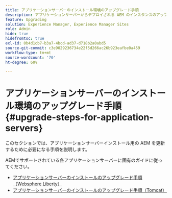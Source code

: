 ```yaml
---
title: アプリケーションサーバーのインストール環境のアップグレード手順
description: アプリケーションサーバーからデプロイされる AEM のインスタンスのアップグレード方法について説明します。
feature: Upgrading
solution: Experience Manager, Experience Manager Sites
role: Admin
hide: true
hidefromtoc: true
exl-id: 0b4d1cb7-b3a7-4bcd-ad37-d718b2a0abd5
source-git-commit: c3e9029236734e22f5d266ac26b923eafbe0a459
workflow-type: tm+mt
source-wordcount: '70'
ht-degree: 60%

---
```


# アプリケーションサーバーのインストール環境のアップグレード手順 {#upgrade-steps-for-application-servers}

このセクションでは、アプリケーションサーバーインストール用の AEM を更新するために必要になる手順を説明します。

AEMでサポートされている各アプリケーションサーバーに固有のガイドに従ってください。

* [アプリケーションサーバーのインストールのアップグレード手順（Websphere Liberty）](/help/sites-deploying/app-server-upgrade-wlp.md)
* [アプリケーションサーバーのインストールのアップグレード手順（Tomcat）](/help/sites-deploying/app-server-upgrade-tomcat.md)
